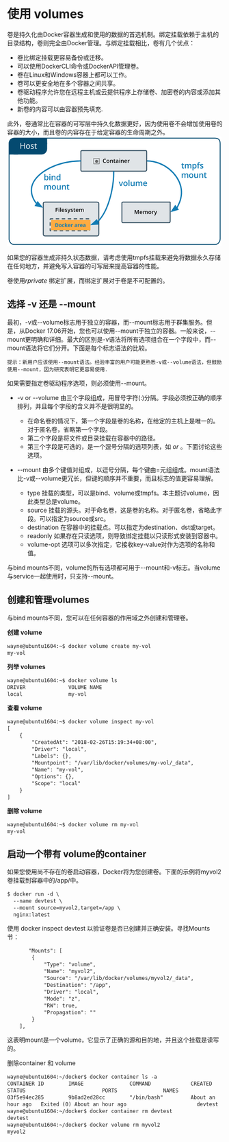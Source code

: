 # 使用 volumes
卷是持久化由Docker容器生成和使用的数据的首选机制。绑定挂载依赖于主机的目录结构，卷则完全由Docker管理。与绑定挂载相比，卷有几个优点：

* 卷比绑定挂载更容易备份或迁移。
* 可以使用DockerCLI命令或DockerAPI管理卷。
* 卷在Linux和Windows容器上都可以工作。
* 卷可以更安全地在多个容器之间共享。
* 卷驱动程序允许您在远程主机或云提供程序上存储卷、加密卷的内容或添加其他功能。
* 新卷的内容可以由容器预先填充.

此外，卷通常比在容器的可写层中持久化数据更好，因为使用卷不会增加使用卷的容器的大小，而且卷的内容存在于给定容器的生命周期之外。
<img src=../images/types-of-mounts-volume.png />

如果您的容器生成非持久状态数据，请考虑使用tmpfs挂载来避免将数据永久存储在任何地方，并避免写入容器的可写层来提高容器的性能。

卷使用*rprivate* 绑定扩展，而绑定扩展对于卷是不可配置的。

## 选择 -v 还是 --mount 
最初，-v或--volume标志用于独立的容器，而--mount标志用于群集服务。但是，从Docker 17.06开始，您也可以使用--mount于独立的容器。一般来说，--mount更明确和详细。最大的区别是-v语法将所有选项组合在一个字段中，而--mount语法将它们分开。下面是每个标志语法的比较。

    提示：新用户应该使用--mount语法。经验丰富的用户可能更熟悉-v或--volume语法，但鼓励使用--mount，因为研究表明它更容易使用.
如果需要指定卷驱动程序选项，则必须使用--mount。

* -v or --volume 由三个字段组成，用冒号字符(:)分隔。字段必须按正确的顺序排列，并且每个字段的含义并不是很明显的。
    * 在命名卷的情况下，第一个字段是卷的名称，在给定的主机上是唯一的。对于匿名卷，省略第一个字段。
    * 第二个字段是将文件或目录挂载在容器中的路径。
    * 第三个字段是可选的，是一个逗号分隔的选项列表，如 *or* 。下面讨论这些选项。

* --mount 由多个键值对组成，以逗号分隔，每个键由<key>=<value>元组组成。mount语法比-v或--volume更冗长，但键的顺序并不重要，而且标志的值更容易理解。
    * type 挂载的类型，可以是bind、volume或tmpfs。本主题讨volume，因此类型总是volume。
    * source 挂载的源头。对于命名卷，这是卷的名称。对于匿名卷，省略此字段。可以指定为source或src。
    * destination 在容器中的挂载点。可以指定为destination、dst或target。
    * readonly 如果存在只读选项，则导致绑定挂载以只读形式安装到容器中。
    * volume-opt 选项可以多次指定，它接收key-value对作为选项的名称和值。

与bind mounts不同，volume的所有选项都可用于--mount和-v标志。当volume与service一起使用时，只支持--mount。

## 创建和管理volumes
与bind mounts不同，您可以在任何容器的作用域之外创建和管理卷。

**创建 volume**
```
wayne@ubuntu1604:~$ docker volume create my-vol
my-vol
```

**列举 volumes**
```
wayne@ubuntu1604:~$ docker volume ls
DRIVER              VOLUME NAME
local               my-vol
```
**查看 volume**
```
wayne@ubuntu1604:~$ docker volume inspect my-vol
[
    {
        "CreatedAt": "2018-02-26T15:19:34+08:00",
        "Driver": "local",
        "Labels": {},
        "Mountpoint": "/var/lib/docker/volumes/my-vol/_data",
        "Name": "my-vol",
        "Options": {},
        "Scope": "local"
    }
]
```

**删除 volume**
```
wayne@ubuntu1604:~$ docker volume rm my-vol
my-vol
```

## 启动一个带有 volume的container
如果您使用尚不存在的卷启动容器，Docker将为您创建卷。下面的示例将myvol2卷挂载到容器中的/app/中。

```
$ docker run -d \
  --name devtest \
  --mount source=myvol2,target=/app \
  nginx:latest
```

使用 docker inspect devtest 以验证卷是否已创建并正确安装。寻找Mounts 节：

           "Mounts": [
            {
                "Type": "volume",
                "Name": "myvol2",
                "Source": "/var/lib/docker/volumes/myvol2/_data",
                "Destination": "/app",
                "Driver": "local",
                "Mode": "z",
                "RW": true,
                "Propagation": ""
            }
        ],

这表明mount是一个volume，它显示了正确的源和目的地，并且这个挂载是读写的。

删除container 和 volume
```
wayne@ubuntu1604:~/docker$ docker container ls -a
CONTAINER ID        IMAGE               COMMAND             CREATED             STATUS                         PORTS               NAMES
03f5e94ec285        9b8ad2ed28cc        "/bin/bash"         About an hour ago   Exited (0) About an hour ago                       devtest
wayne@ubuntu1604:~/docker$ docker container rm devtest
devtest
wayne@ubuntu1604:~/docker$ docker volume rm myvol2 
myvol2
```
